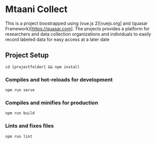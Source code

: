 # Mtaani Collect

This is a project boostrapped using (vue.js 2)[vuejs.org] and (quasar Framework)[https://quasar.com]. The projects provides a platform for researchers and data collection organizations and individuals to easily record labeled data for easy access at a later date 

## Project Setup
```
cd [projectfolder] && npm install
```

### Compiles and hot-reloads for development
```
npm run serve
```

### Compiles and minifies for production
```
npm run build
```

### Lints and fixes files
```
npm run lint
```
